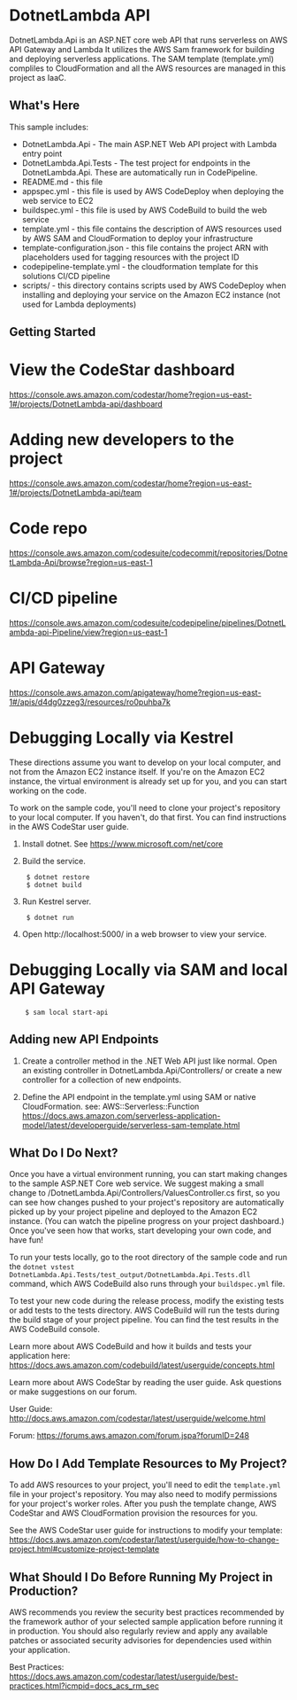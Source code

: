 DotnetLambda API
==================================================

DotnetLambda.Api is an ASP.NET core web API that runs serverless on AWS API Gateway and Lambda
It utilizes the AWS Sam framework for building and deploying serverless applications. The SAM
template (template.yml) compliles to CloudFormation and all the AWS resources are managed in
this project as IaaC.

What's Here
-----------

This sample includes:

* DotnetLambda.Api - The main ASP.NET Web API project with Lambda entry point
* DotnetLambda.Api.Tests - The test project for endpoints in the DotnetLambda.Api. These are automatically run
	in CodePipeline.
* README.md - this file
* appspec.yml - this file is used by AWS CodeDeploy when deploying the web service to EC2
* buildspec.yml - this file is used by AWS CodeBuild to build the web service
* template.yml - this file contains the description of AWS resources used by AWS SAM and
	CloudFormation to deploy your infrastructure
* template-configuration.json - this file contains the project ARN with placeholders used for tagging resources with the project ID
* codepipeline-template.yml - the cloudformation template for this solutions CI/CD pipeline
* scripts/ - this directory contains scripts used by AWS CodeDeploy when
  installing and deploying your service on the Amazon EC2 instance (not used for Lambda deployments)


Getting Started
---------------

# View the CodeStar dashboard
https://console.aws.amazon.com/codestar/home?region=us-east-1#/projects/DotnetLambda-api/dashboard

# Adding new developers to the project
https://console.aws.amazon.com/codestar/home?region=us-east-1#/projects/DotnetLambda-api/team

# Code repo
https://console.aws.amazon.com/codesuite/codecommit/repositories/DotnetLambda-Api/browse?region=us-east-1

# CI/CD pipeline
https://console.aws.amazon.com/codesuite/codepipeline/pipelines/DotnetLambda-api-Pipeline/view?region=us-east-1

# API Gateway
https://console.aws.amazon.com/apigateway/home?region=us-east-1#/apis/d4dg0zzeg3/resources/ro0puhba7k

# Debugging Locally via Kestrel

These directions assume you want to develop on your local computer, and not
from the Amazon EC2 instance itself. If you're on the Amazon EC2 instance, the
virtual environment is already set up for you, and you can start working on the
code.

To work on the sample code, you'll need to clone your project's repository to your
local computer. If you haven't, do that first. You can find instructions in the
AWS CodeStar user guide.

1. Install dotnet.  See https://www.microsoft.com/net/core

2. Build the service.

        $ dotnet restore
        $ dotnet build

3. Run Kestrel server.

        $ dotnet run

4. Open http://localhost:5000/ in a web browser to view your service.


# Debugging Locally via SAM and local API Gateway

		$ sam local start-api

Adding new API Endpoints
------------------

1. Create a controller method in the .NET Web API just like normal. Open an existing controller in
DotnetLambda.Api/Controllers/ or create a new controller for a collection of new endpoints.

2. Define the API endpoint in the template.yml using SAM or native CloudFormation.
	see: AWS::Serverless::Function
	https://docs.aws.amazon.com/serverless-application-model/latest/developerguide/serverless-sam-template.html

What Do I Do Next?
------------------

Once you have a virtual environment running, you can start making changes to
the sample ASP.NET Core web service. We suggest making a small change to
/DotnetLambda.Api/Controllers/ValuesController.cs first, so you can see how
changes pushed to your project's repository are automatically picked up by your
project pipeline and deployed to the Amazon EC2 instance. (You can watch the
pipeline progress on your project dashboard.) Once you've seen how that works,
start developing your own code, and have fun!

To run your tests locally, go to the root directory of the sample code and run the
`dotnet vstest DotnetLambda.Api.Tests/test_output/DotnetLambda.Api.Tests.dll` command,
which AWS CodeBuild also runs through your `buildspec.yml` file.

To test your new code during the release process, modify the existing tests or add tests
to the tests directory. AWS CodeBuild will run the tests during the build stage of your
project pipeline. You can find the test results in the AWS CodeBuild console.

Learn more about AWS CodeBuild and how it builds and tests your application here:
https://docs.aws.amazon.com/codebuild/latest/userguide/concepts.html

Learn more about AWS CodeStar by reading the user guide. Ask questions or make
suggestions on our forum.

User Guide: http://docs.aws.amazon.com/codestar/latest/userguide/welcome.html

Forum: https://forums.aws.amazon.com/forum.jspa?forumID=248

How Do I Add Template Resources to My Project?
------------------

To add AWS resources to your project, you'll need to edit the `template.yml`
file in your project's repository. You may also need to modify permissions for
your project's worker roles. After you push the template change, AWS CodeStar
and AWS CloudFormation provision the resources for you.

See the AWS CodeStar user guide for instructions to modify your template:
https://docs.aws.amazon.com/codestar/latest/userguide/how-to-change-project.html#customize-project-template

What Should I Do Before Running My Project in Production?
------------------

AWS recommends you review the security best practices recommended by the framework
author of your selected sample application before running it in production. You
should also regularly review and apply any available patches or associated security
advisories for dependencies used within your application.

Best Practices: https://docs.aws.amazon.com/codestar/latest/userguide/best-practices.html?icmpid=docs_acs_rm_sec
